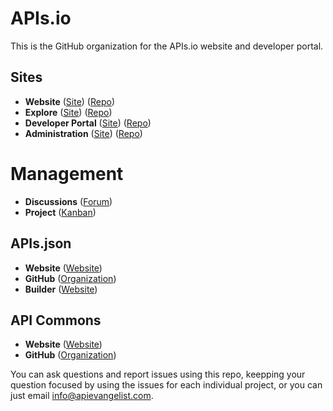 # APIs.io
This is the GitHub organization for the APIs.io website and developer portal.

## Sites

 - **Website** ([Site](https://apis.io/)) ([Repo](https://github.com/api-search/web-site))
 - **Explore** ([Site](https://explore.apis.io/)) ([Repo](https://github.com/api-search/explore))
 - **Developer Portal** ([Site](https://developer.apis.io/)) ([Repo](https://github.com/api-search/developer-portal))
 - **Administration** ([Site](https://admin.apis.io/)) ([Repo](https://github.com/api-search/admin))

# Management

- **Discussions** ([Forum](https://github.com/orgs/api-search/projects/1/views/1))
- **Project** ([Kanban](https://github.com/orgs/api-search/projects/1/views/1))

## APIs.json

- **Website** ([Website](https://apisjson.org/))
- **GitHub** ([Organization](https://github.com/apis-json/))
- **Builder** ([Website](http://builder.apisyaml.org/))

## API Commons

- **Website** ([Website](https://apicommons.org/))
- **GitHub** ([Organization](https://github.com/api-commons/))

You can ask questions and report issues using this repo, keepping your question focused by using the issues for each individual project, or you can just email [info@apievangelist.com](mailto:info@apievangelist.com).
